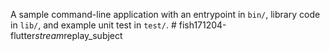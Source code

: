 A sample command-line application with an entrypoint in `bin/`, library code
in `lib/`, and example unit test in `test/`.
#   f i s h 1 7 1 2 0 4 - f l u t t e r _ s t r e a m _ r e p l a y _ s u b j e c t  
 